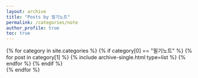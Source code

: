 ```yaml
---
layout: archive
title: "Posts by 필기노트"
permalink: /categories/note
author_profile: true
toc: true
---
```

{% for category in site.categories %}
  {% if category[0] == "필기노트" %}
    {% for post in category[1] %}
      {% include archive-single.html type=list %}
    {% endfor %}
  {% endif %}  
{% endfor %}  
